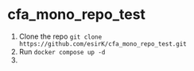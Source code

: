 # cfa_mono_repo_test

1. Clone the repo `git clone https://github.com/esirK/cfa_mono_repo_test.git`
2. Run `docker compose up -d`
3. 
